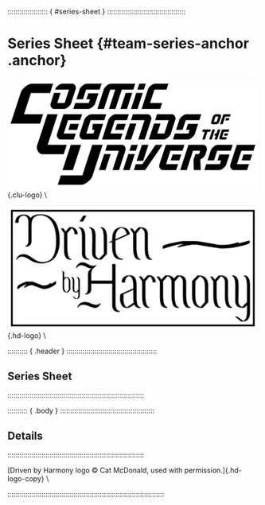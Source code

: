 :::::::::::::::::::: { #series-sheet } :::::::::::::::::::::::::::::::::::::::
# Series Sheet {#team-series-anchor .anchor}

![Cosmic Legends of the Universe](art/clu-logo-black-medium.png){.clu-logo} \

![Driven by Harmony](art/DrivenByHarmonyLogo.png){.hd-logo} \

:::::::::: { .header } :::::::::::::::::::::::::::::::::::::::::::::
## Series Sheet

::::::::::::::::::::::::::::::::::::::::::::::::::::::::::::::::::::

:::::::::: { .body } :::::::::::::::::::::::::::::::::::::::::::::::
## Details

::::::::::::::::::::::::::::::::::::::::::::::::::::::::::::::::::::

[Driven by Harmony logo &copy; Cat McDonald, used with permission.]{.hd-logo-copy} \

::::::::::::::::::::::::::::::::::::::::::::::::::::::::::::::::::::::::::::::

